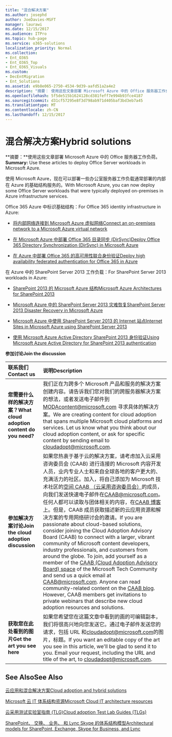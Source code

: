 ```yaml
---
title: "混合解决方案"
ms.author: josephd
author: JoeDavies-MSFT
manager: laurawi
ms.date: 12/15/2017
ms.audience: ITPro
ms.topic: hub-page
ms.service: o365-solutions
localization_priority: Normal
ms.collection:
- Ent_O365
- Ent_O365_Top
- Ent_O365_Visuals
ms.custom:
- DecEntMigration
- Ent_Solutions
ms.assetid: e9b8e065-2750-4534-9d39-aafd51a2a4e2
description: "摘要： 使用这些文章部署 Microsoft Azure 中的 Office 服务器工作负荷。"
ms.openlocfilehash: 5f5de515b1624128cd381feff7e994b93fce4187
ms.sourcegitcommit: d31cf57295e8f3d798ab971d405baf3bd3eb7a45
ms.translationtype: MT
ms.contentlocale: zh-CN
ms.lasthandoff: 12/15/2017
---
```

# <a name="hybrid-solutions"></a><span data-ttu-id="b3735-103">混合解决方案</span><span class="sxs-lookup"><span data-stu-id="b3735-103">Hybrid solutions</span></span>

 <span data-ttu-id="b3735-104">**摘要：**使用这些文章部署 Microsoft Azure 中的 Office 服务器工作负荷。</span><span class="sxs-lookup"><span data-stu-id="b3735-104">**Summary:** Use these articles to deploy Office Server workloads in Microsoft Azure.</span></span>
  
<span data-ttu-id="b3735-105">使用 Microsoft Azure，现在可以部署一些办公室服务器工作负载通常部署的内部在 Azure 的基础结构服务的。</span><span class="sxs-lookup"><span data-stu-id="b3735-105">With Microsoft Azure, you can now deploy some Office Server workloads that were typically deployed on-premises in Azure infrastructure services.</span></span>
  
<span data-ttu-id="b3735-106">Office 365 Azure 中标识基础结构：</span><span class="sxs-lookup"><span data-stu-id="b3735-106">For Office 365 identity infrastructure in Azure:</span></span>
  
- [<span data-ttu-id="b3735-107">将内部网络连接到 Microsoft Azure 虚拟网络</span><span class="sxs-lookup"><span data-stu-id="b3735-107">Connect an on-premises network to a Microsoft Azure virtual network</span></span>](connect-an-on-premises-network-to-a-microsoft-azure-virtual-network.md)
    
- [<span data-ttu-id="b3735-108">在 Microsoft Azure 中部署 Office 365 目录同步 (DirSync)</span><span class="sxs-lookup"><span data-stu-id="b3735-108">Deploy Office 365 Directory Synchronization (DirSync) in Microsoft Azure</span></span>](deploy-office-365-directory-synchronization-dirsync-in-microsoft-azure.md)
    
- [<span data-ttu-id="b3735-109">在 Azure 中部署 Office 365 的高可用性联合身份验证</span><span class="sxs-lookup"><span data-stu-id="b3735-109">Deploy high availability federated authentication for Office 365 in Azure</span></span>](deploy-high-availability-federated-authentication-for-office-365-in-azure.md)
    
<span data-ttu-id="b3735-110">在 Azure 中的 SharePoint Server 2013 工作负载：</span><span class="sxs-lookup"><span data-stu-id="b3735-110">For SharePoint Server 2013 workloads in Azure:</span></span>
  
- [<span data-ttu-id="b3735-111">SharePoint 2013 的 Microsoft Azure 结构</span><span class="sxs-lookup"><span data-stu-id="b3735-111">Microsoft Azure Architectures for SharePoint 2013</span></span>](microsoft-azure-architectures-for-sharepoint-2013.md)
    
- [<span data-ttu-id="b3735-112">Microsoft Azure 中的 SharePoint Server 2013 灾难恢复</span><span class="sxs-lookup"><span data-stu-id="b3735-112">SharePoint Server 2013 Disaster Recovery in Microsoft Azure</span></span>](sharepoint-server-2013-disaster-recovery-in-microsoft-azure.md)
    
- [<span data-ttu-id="b3735-113">Microsoft Azure 中使用 SharePoint Server 2013 的 Internet 站点</span><span class="sxs-lookup"><span data-stu-id="b3735-113">Internet Sites in Microsoft Azure using SharePoint Server 2013</span></span>](internet-sites-in-microsoft-azure-using-sharepoint-server-2013.md)
    
- [<span data-ttu-id="b3735-114">使用 Microsoft Azure Active Directory SharePoint 2013 身份验证</span><span class="sxs-lookup"><span data-stu-id="b3735-114">Using Microsoft Azure Active Directory for SharePoint 2013 authentication</span></span>](using-microsoft-azure-active-directory-for-sharepoint-2013-authentication.md)
    
<span data-ttu-id="b3735-115">**参加讨论**</span><span class="sxs-lookup"><span data-stu-id="b3735-115">**Join the discussion**</span></span>

|<span data-ttu-id="b3735-116">**联系我们**</span><span class="sxs-lookup"><span data-stu-id="b3735-116">**Contact us**</span></span>|<span data-ttu-id="b3735-117">**说明**</span><span class="sxs-lookup"><span data-stu-id="b3735-117">**Description**</span></span>|
|:-----|:-----|
|<span data-ttu-id="b3735-118">**您需要什么样的解决方案？**</span><span class="sxs-lookup"><span data-stu-id="b3735-118">**What cloud adoption content do you need?**</span></span> <br/> |<span data-ttu-id="b3735-p101">我们正在为跨多个 Microsoft 产品和服务的解决方案创建内容。请告诉我们您对我们的跨服务器解决方案的想法，或者发送电子邮件到 [MODAcontent@microsoft.com](mailto:cloudadopt@microsoft.com?Subject=[Cloud%20Adoption%20Content%20Feedback]:%20) 寻求具体的解决方案。</span><span class="sxs-lookup"><span data-stu-id="b3735-p101">We are creating content for cloud adoption that spans multiple Microsoft cloud platforms and services. Let us know what you think about our cloud adoption content, or ask for specific content by sending email to [cloudadopt@microsoft.com](mailto:cloudadopt@microsoft.com?Subject=[Cloud%20Adoption%20Content%20Feedback]:%20).  </span></span><br/> |
|<span data-ttu-id="b3735-121">**参加解决方案讨论**</span><span class="sxs-lookup"><span data-stu-id="b3735-121">**Join the cloud adoption discussion**</span></span> <br/> |<span data-ttu-id="b3735-p102">如果您热衷于基于云的解决方案，请考虑加入云采用咨询委员会 (CAAB) 进行连接的 Microsoft 内容开发人员，业内专业人士和来自全球各地的客户更大的、 充满活力的社区。加入，将自己添加为 Microsoft 技术社区的[空间 CAAB （云采用咨询委员会）](https://aka.ms/caab)的成员，向我们发送快速电子邮件在[CAAB@microsoft.com](mailto:caab@microsoft.com?Subject=I%20just%20joined%20the%20Cloud%20Adoption%20Advisory%20Board!)。任何人都可以读取与团体相关的内容，在[CAAB 博客](https://blogs.technet.com/b/solutions_advisory_board/)上。但是，CAAB 成员获取描述新的云应用资源和解决方案的专用网络研讨会的邀请。</span><span class="sxs-lookup"><span data-stu-id="b3735-p102">If you are passionate about cloud-based solutions, consider joining the Cloud Adoption Advisory Board (CAAB) to connect with a larger, vibrant community of Microsoft content developers, industry professionals, and customers from around the globe. To join, add yourself as a member of the [CAAB (Cloud Adoption Advisory Board) space](https://aka.ms/caab) of the Microsoft Tech Community and send us a quick email at [CAAB@microsoft.com](mailto:caab@microsoft.com?Subject=I%20just%20joined%20the%20Cloud%20Adoption%20Advisory%20Board!). Anyone can read community-related content on the [CAAB blog](https://blogs.technet.com/b/solutions_advisory_board/). However, CAAB members get invitations to private webinars that describe new cloud adoption resources and solutions.  </span></span><br/> |
|<span data-ttu-id="b3735-125">**获取您在此处看到的图片**</span><span class="sxs-lookup"><span data-stu-id="b3735-125">**Get the art you see here**</span></span> <br/> |<span data-ttu-id="b3735-p103">如果您希望您在这篇文章中看到的画的可编辑副本，我们将很高兴地向您发送它。通过电子邮件发送您的请求，包括 URL 和[cloudadopt@microsoft.com](mailto:cloudadopt@microsoft.com?subject=[Art%20Request]:%20)的图片，标题。</span><span class="sxs-lookup"><span data-stu-id="b3735-p103">If you want an editable copy of the art you see in this article, we'll be glad to send it to you. Email your request, including the URL and title of the art, to [cloudadopt@microsoft.com](mailto:cloudadopt@microsoft.com?subject=[Art%20Request]:%20).  </span></span><br/> |
   
## <a name="see-also"></a><span data-ttu-id="b3735-128">See Also</span><span class="sxs-lookup"><span data-stu-id="b3735-128">See Also</span></span>

[<span data-ttu-id="b3735-129">云应用和混合解决方案</span><span class="sxs-lookup"><span data-stu-id="b3735-129">Cloud adoption and hybrid solutions</span></span>](cloud-adoption-and-hybrid-solutions.md)
  
[<span data-ttu-id="b3735-130">Microsoft 云 IT 体系结构资源</span><span class="sxs-lookup"><span data-stu-id="b3735-130">Microsoft Cloud IT architecture resources</span></span>](microsoft-cloud-it-architecture-resources.md)
  
[<span data-ttu-id="b3735-131">云采用测试实验室指南 (TLG)</span><span class="sxs-lookup"><span data-stu-id="b3735-131">Cloud adoption Test Lab Guides (TLGs)</span></span>](cloud-adoption-test-lab-guides-tlgs.md)
  
[<span data-ttu-id="b3735-132">SharePoint、 交换、 业务、 和 Lync Skype 的体系结构模型</span><span class="sxs-lookup"><span data-stu-id="b3735-132">Architectural models for SharePoint, Exchange, Skype for Business, and Lync</span></span>](architectural-models-for-sharepoint-exchange-skype-for-business-and-lync.md)



